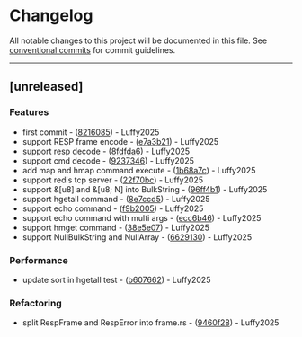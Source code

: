 # Changelog

All notable changes to this project will be documented in this file. See [conventional commits](https://www.conventionalcommits.org/) for commit guidelines.

---
## [unreleased]

### Features

- first commit - ([8216085](https://github.com/luffy2025/r-redis/commit/82160853a90e38d376813b537f53da15f773f7a2)) - Luffy2025
- support RESP frame encode - ([e7a3b21](https://github.com/luffy2025/r-redis/commit/e7a3b212f51db1763cea230bd672b92a80b2d81f)) - Luffy2025
- support resp decode - ([8fdfda6](https://github.com/luffy2025/r-redis/commit/8fdfda6063bab8505346f261ddef9596f2491102)) - Luffy2025
- support cmd decode - ([9237346](https://github.com/luffy2025/r-redis/commit/9237346363c30bd770f89de888033f6f2f6ccb1d)) - Luffy2025
- add map and hmap command execute - ([1b68a7c](https://github.com/luffy2025/r-redis/commit/1b68a7c1ffa56ebf7335963ad4b6c6b88401a09e)) - Luffy2025
- support redis tcp server - ([22f70bc](https://github.com/luffy2025/r-redis/commit/22f70bc95196e860226e476c8692e999d2021f4d)) - Luffy2025
- support &[u8] and &[u8; N] into BulkString - ([96ff4b1](https://github.com/luffy2025/r-redis/commit/96ff4b1f20d731e4147def9c57e300074149e156)) - Luffy2025
- support hgetall command - ([8e7ccd5](https://github.com/luffy2025/r-redis/commit/8e7ccd51fb27afadbe56ca9c7a03a27484fb017c)) - Luffy2025
- support echo command - ([f9b2005](https://github.com/luffy2025/r-redis/commit/f9b20052010a2f3595c01bc41d6bffb47115e2de)) - Luffy2025
- support echo command with multi args - ([ecc6b46](https://github.com/luffy2025/r-redis/commit/ecc6b466964a08eb647d4147511135e67f565c22)) - Luffy2025
- support hmget command - ([38e5e07](https://github.com/luffy2025/r-redis/commit/38e5e07310e9453800dab8effe41dd6dcc756495)) - Luffy2025
- support NullBulkString and NullArray - ([6629130](https://github.com/luffy2025/r-redis/commit/6629130e3e7457d1ff16f8d6070ea92a375ec178)) - Luffy2025

### Performance

- update sort in hgetall test - ([b607662](https://github.com/luffy2025/r-redis/commit/b607662c901920e9e3b2eb6a836cef2b7d6bd917)) - Luffy2025

### Refactoring

- split RespFrame and RespError into frame.rs - ([9460f28](https://github.com/luffy2025/r-redis/commit/9460f28f7055b0d9aed75c3251b1cabbaed384a8)) - Luffy2025

<!-- generated by git-cliff -->
